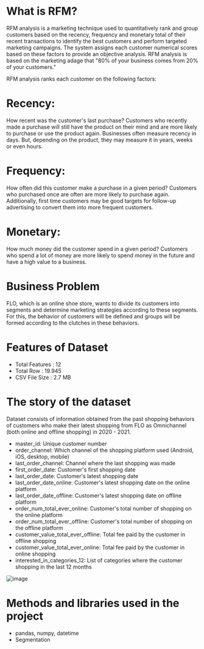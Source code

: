 # What is RFM?

RFM analysis is a marketing technique used to quantitatively rank and group customers based on the recency, frequency and monetary total of their recent transactions to identify the best customers and perform targeted marketing campaigns. The system assigns each customer numerical scores based on these factors to provide an objective analysis. RFM analysis is based on the marketing adage that "80% of your business comes from 20% of your customers."

RFM analysis ranks each customer on the following factors:

# Recency: 
How recent was the customer's last purchase? Customers who recently made a purchase will still have the product on their mind and are more likely to purchase or use the product again. Businesses often measure recency in days. But, depending on the product, they may measure it in years, weeks or even hours.

# Frequency: 
How often did this customer make a purchase in a given period? Customers who purchased once are often are more likely to purchase again. Additionally, first time customers may be good targets for follow-up advertising to convert them into more frequent customers.

# Monetary: 
How much money did the customer spend in a given period? Customers who spend a lot of money are more likely to spend money in the future and have a high value to a business.

# Business Problem
FLO, which is an online shoe store, wants to divide its customers into segments and determine marketing strategies according to these segments. For this, the behavior of customers will be defined and groups will be formed according to the clutches in these behaviors.

# Features of Dataset
* Total Features : 12
* Total Row : 19.945
* CSV File Size : 2.7 MB

# The story of the dataset
Dataset consists of information obtained from the past shopping behaviors of customers who make their latest shopping from FLO as Omnichannel (both online and offline shopping) in 2020 - 2021.

* master_id: Unique customer number
* order_channel: Which channel of the shopping platform used (Android, iOS, desktop, mobile)
* last_order_channel: Channel where the last shopping was made
* first_order_date: Customer's first shopping date
* last_order_date: Customer's latest shopping date
* last_order_date_online: Customer's latest shopping date on the online platform
* last_order_date_offline: Customer's latest shopping date on offline platform
* order_num_total_ever_online: Customer's total number of shopping on the online platform
* order_num_total_ever_offline: Customer's total number of shopping on the offline platform
* customer_value_total_ever_offline: Total fee paid by the customer in offline shopping
* customer_value_total_ever_online: Total fee paid by the customer in online shopping
* interested_in_categories_12: List of categories where the customer shopping in the last 12 months

![image](https://github.com/YaseminOzturkk/crm-analytics/assets/48058898/c18c6ed5-94d0-472d-a748-2b84bb47da44)

# Methods and libraries used in the project
* pandas, numpy, datetime
* Segmentation
